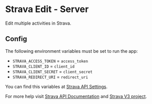 # Strava Edit - Server

Edit multiple activities in Strava.

## Config

The following environment variables must be set to run the app:

- `STRAVA_ACCESS_TOKEN` = `access_token`
- `STRAVA_CLIENT_ID` = `client_id`
- `STRAVA_CLIENT_SECRET` = `client_secret`
- `STRAVA_REDIRECT_URI` = `redirect_uri`

You can find this variables at [Strava API Settings](https://www.strava.com/settings/api).

For more help visit [Strava API Documentation](https://developers.strava.com) and [Strava V3 project](https://github.com/UnbounDev/node-strava-v3#readme).